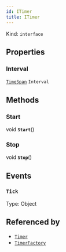 ```yaml
---
id: ITimer
title: ITimer
---
```


Kind: `interface`



## Properties
### Interval
 [`TimeSpan`](https://docs.microsoft.com/uwp/api/Windows.Foundation.TimeSpan) `Interval`



## Methods
### Start
void **`Start`**()



### Stop
void **`Stop`**()




## Events
### `Tick`
Type: Object


## Referenced by
- [`Timer`](Timer)
- [`TimerFactory`](TimerFactory)
